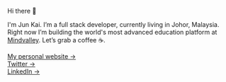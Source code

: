Hi there 👋

I'm Jun Kai. I’m a full stack developer, currently living in Johor, Malaysia. Right now I’m building the world's most advanced education platform at [Mindvalley](https://www.mindvalley.com). Let’s grab a coffee ☕️.

[My personal website &rarr;](https://jkgan.com) <br />
[Twitter &rarr;](https://twitter.com/jk_gan) <br />
[LinkedIn &rarr;](https://www.linkedin.com/in/ganjk) <br />


<!--
**jk-gan/jk-gan** is a ✨ _special_ ✨ repository because its `README.md` (this file) appears on your GitHub profile.

Here are some ideas to get you started:

- 🔭 I’m currently working on ...
- 🌱 I’m currently learning ...
- 👯 I’m looking to collaborate on ...
- 🤔 I’m looking for help with ...
- 💬 Ask me about ...
- 📫 How to reach me: ...
- 😄 Pronouns: ...
- ⚡ Fun fact: ...
-->
